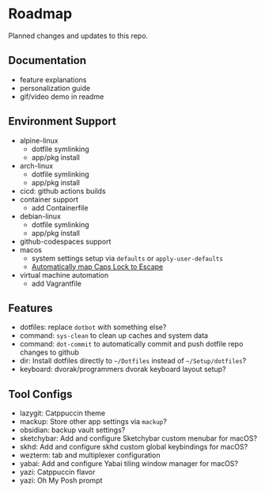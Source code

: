 # Roadmap

Planned changes and updates to this repo.

## Documentation

- feature explanations
- personalization guide
- gif/video demo in readme

## Environment Support

- alpine-linux
  - dotfile symlinking
  - app/pkg install
- arch-linux
  - dotfile symlinking
  - app/pkg install
- cicd: github actions builds
- container support
  - add Containerfile
- debian-linux
  - dotfile symlinking
  - app/pkg install
- github-codespaces support
- macos
  - system settings setup via `defaults` or `apply-user-defaults`
  - [Automatically map Caps Lock to Escape](https://stackoverflow.com/questions/127591/using-caps-lock-as-esc-in-mac-os-x)
- virtual machine automation
  - add Vagrantfile

## Features

- dotfiles: replace `dotbot` with something else?
- command: `sys-clean` to clean up caches and system data
- command: `dot-commit` to automatically commit and push dotfile repo changes to
  github
- dir: Install dotfiles directly to `~/Dotfiles` instead of `~/Setup/dotfiles`?
- keyboard: dvorak/programmers dvorak keyboard layout setup?

## Tool Configs

- lazygit: Catppuccin theme
- mackup: Store other app settings via `mackup`?
- obsidian: backup vault settings?
- sketchybar: Add and configure Sketchybar custom menubar for macOS?
- skhd: Add and configure skhd custom global keybindings for macOS?
- wezterm: tab and multiplexer configuration
- yabai: Add and configure Yabai tiling window manager for macOS?
- yazi: Catppuccin flavor
- yazi: Oh My Posh prompt
